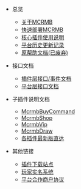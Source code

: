 * 总览

    * [关于MCRMB](README.md)
    * [快速部署MCRMB](fast.md)
    * [核心插件使用说明](core-plugin.md)
    * [平台历史更新记录](history.md)
    * [原帮助文档(已废弃)](history-help.md)

* 接口文档

    * [插件层接口/事件文档](apis/core-plugin-api.md)
    * [平台层接口文档](apis/platform-api.md)

* 子插件说明文档

    * [McrmbBuyCommand](sub-plugins/mcrmbbuycommand.md)
    * [McrmbShop](sub-plugins/mcrmbshop.md)
    * [McrmbVip](sub-plugins/mcrmbvip.md)
    * [McrmbDraw](sub-plugins/mcrmbdraw.md)
    * [各插件最新版直达](sub-plugins/downloads.md)
    
* 其他链接

    * [插件下载站点](https://ci.mcrmb.com)
    * [玩家实名系统](https://v.mcrmb.com)
    * [平台合作商户协议](contract.md)

